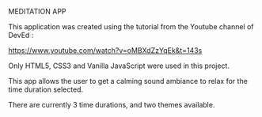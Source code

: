 MEDITATION APP

This application was created using the tutorial from the Youtube channel of DevEd :

https://www.youtube.com/watch?v=oMBXdZzYqEk&t=143s

Only HTML5, CSS3 and Vanilla JavaScript were used in this project.

This app allows the user to get a calming sound ambiance to relax for the time duration selected.

There are currently 3 time durations, and two themes available.
